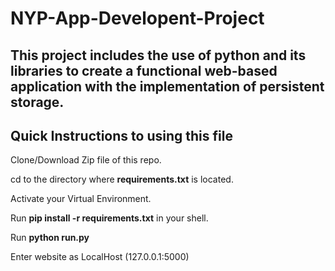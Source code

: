 # NYP-App-Developent-Project

This project includes the use of python and its libraries to create a functional web-based application with the implementation of persistent storage.
---

## Quick Instructions to using this file
 Clone/Download Zip file of this repo.
 
 cd to the directory where **requirements.txt** is located.
 
 Activate your Virtual Environment.
 
 Run **pip install -r requirements.txt** in your shell.
 
 Run **python run.py**
 
 Enter website as LocalHost (127.0.0.1:5000)
